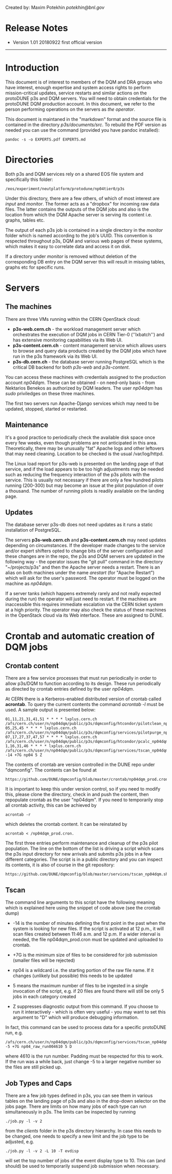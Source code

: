 Created by: Maxim Potekhin        _potekhin@bnl.gov_

# Release Notes

* Version 1.01 20180922 first official version

---

# Introduction

This document is of interest to members of the DQM and DRA
groups who have interest, enough expertise and system access rights
to perform mission-critical updates, service restarts and similar actions
on the protoDUNE p3s and DQM servers. You will need to obtain
credentials for the protoDUNE DQM production account. In this document,
we refer to the person performing operations on the servers as
*the operator*.

This document is maintaned in the "markdown" format and the source file
is contained in the directory *p3s/documents/src*. To rebuild the PDF
version as needed you can use the command (provided you have pandoc
installed):

```
pandoc -s -o EXPERTS.pdf EXPERTS.md
```

# Directories

Both p3s and DQM services rely on a shared EOS file system
and specifically this folder:
```
/eos/experiment/neutplatform/protodune/np04tier0/p3s
```

Under this directory, there are a few others, of which of most
interest are *input* and *monitor*. The former acts as a "dropbox"
for incoming raw data files. The latter contains the outputs
of the DQM jobs and also is the location from which the DQM
Apache server is serving its content i.e. graphs, tables etc.

The output of each p3s job is contained in a single directory
in the *monitor* folder which is named according to the job's
UUID. This convention is respected throughout p3s, DQM and
various web pages of these systems, which makes it easy to
correlate data and access it on disk.

If a directory under *monitor* is removed without deletion of
the corresponding DB entry on the DQM server this will result
in missing tables, graphs etc for specific runs.

# Servers

## The machines
There are three VMs running within the CERN OpenStack cloud:

* **p3s-web.cern.ch** - the workload management server which orchestrates the execution of DQM jobs in CERN Tier-0 (''lxbatch'') and has extensive monitoring capabilities via its Web UI.
* **p3s-content.cern.ch** - content management service which allows users to browse and query data products created by the DQM jobs which have run in the p3s framework via its Web UI.
* **p3s-db.cern.ch** - the database server running PostgreSQL which is the critical DB backend for both *p3s-web* and *p3s-content*.

You can access these machines with credentials assigned to the production account *np04dqm*. These can be obtained -  on need-only basis - from Nektarios Benekos
as authorized by DQM leaders. The user *np04dqm* has *sudo* priviledges on these three machines.

The first two servers run Apache-Django services which may need to be updated, stopped, started or restarted.

## Maintenance

It's a good practice to periodically check the available disk space once every few weeks, even though
problems are not anticipated in this area. Theoretically, there may be unusually "fat" Apache logs
and other leftovers that may need cleaning. Location to be checked is the usual /var/log/httpd.

The Linux load report for p3s-web is presented on the
landing page of that service, and if the load appears to be too high adjustments may be needed such
as reducing the frequency interaction of the p3s pilots with the service. This is usually not necessary
if there are only a few hundred pilots running (200-300) but may become an issue at the pilot population
of over a thousand. The number of running pilots is readily available on the landing page.

## Updates

The database server p3s-db does not need updates as it runs a static installation of PostgreSQL.

The servers **p3s-web.cern.ch** and  **p3s-content.cern.ch** may need updates depending on
circumstances. If the developer made changes to the service and/or expert shifters opted to change
bits of the server configuration and these changes are in the repo, the p3s and DQM servers are updated
in the following way - the operator issues the "git pull" command in the directory "~/projects/p3s"
and then the Apache server needs a restart. There is an alias on both machines under the
name *arestart* (for "Apache Restart") which will ask for the user's password.
The operator must be logged on the machine as *np04dqm*.

If a server tanks (which happens extremely rarely and not really expected during the run) the operator
will just need to restart. If the machines are inaccessible this requires immediate escalation
via the CERN ticket system at a high priority. The operator may also check the status of these machines
in the OpenStack cloud via its Web interface. These are assigned to DUNE.

# Crontab and automatic creation of DQM jobs
## Crontab content
There are a few service processes that must run periodically in order to allow p3s/DQM to function
according to its design. These run periodically as directed by crontab entries defined by the user *np04dqm*.

At CERN there is a Kerberos-enabled distributed version of crontab called **acrontab**. To query
the current contents the command *acrontab -l* must be used. A sample output is presented below:

```
01,11,21,31,41,51 * * * * lxplus.cern.ch /afs/cern.ch/user/n/np04dqm/public/p3s/dqmconfig/htcondor/pilotclean_np04dqm.sh
05,25,45 * * * * lxplus.cern.ch /afs/cern.ch/user/n/np04dqm/public/p3s/dqmconfig/services/pilotpurge_np04dqm.sh
07,17,27,37,47,57 * * * * lxplus.cern.ch /afs/cern.ch/user/n/np04dqm/public/p3s/dqmconfig/htcondor/pcalc_np04dqm.sh
1,16,31,46 * * * * lxplus.cern.ch /afs/cern.ch/user/n/np04dqm/public/p3s/dqmconfig/services/tscan_np04dqm.sh -14 +7G np04 5 Z
```

The contents of crontab are version controlled in the DUNE repo under "dqmconfig". The contents can be found
at
```
https://github.com/DUNE/dqmconfig/blob/master/crontab/np04dqm_prod.cron
```

It is important to keep this under version control, so if you need to modify this, please clone the directory,
check in and push the content, then repopulate crontab as the user "np04dqm". If you need to temporarily
stop all crontab activity, this can be achieved by
```
acrontab -r
```
which deletes the crontab content. It can be reinstated by
```
acrontab < /np04dqm_prod.cron.
```

The first three entries perform maintenance and cleanup of the p3s pilot population. The line on the bottom of the list
is driving a script which scans the p3s input directory for new arrivals and submits p3s jobs in a few different categories.
The script is in a public directory and you can inspect its contents, it is also of course in the git
repository:

```
https://github.com/DUNE/dqmconfig/blob/master/services/tscan_np04dqm.sh
```

## Tscan

The command line arguments to this script have the following meaning which is explained here using
the snippet of code above (see the crontab dump)

* -14 is the number of minutes defining the first point in the past when the system is looking
for new files. If the script is activated at 12 p.m., it will scan files created between 11:46 a.m. and
12 p.m. If a wider interval is needed, the file np04dqm_prod.cron must be updated and uploaded to crontab.

* +7G is the minimum size of files to be considered for job submission (smaller files will be rejected)

* np04 is a wildcard i.e. the starting portion of the raw file name. If it changes (unlikely but possible)
this needs to be updated

* 5 means the maximum number of files to be ingested in a single invocation of the script, e.g. if 20 files are found there will still be only 5 jobs in each category created

* Z suppresses diagnostic output from this command. If you choose to run it interactively - which is often
very useful - you may want to set this argument to "D" which will produce debugging information.


In fact, this command can be used to process data for a specific protoDUNE run, e.g.
```
/afs/cern.ch/user/n/np04dqm/public/p3s/dqmconfig/services/tscan_np04dqm.sh -5 +7G np04_raw_run004610 5 D
```

where 4610 is the run number. Padding must be respected for this to work. If the run was a while
back, just change -5 to a larger negative number so the files are still picked up.

## Job Types and Caps

There are a few job types defined in p3s, you can see them in various tables on the landing page of p3s
and also in the drop-down selector on the jobs page. There are limits on how many jobs of each type can
run simultaneously in p3s. The limits can be inspected by running
```
./job.py -l -v 2
```
from the *clients* folder in the p3s directory hierarchy. In case this needs to be changed,
one needs to specify a new limit and the job type to be adjusted, e.g.
```
./job.py -l -v 2 -L 10 -T evdisp
```

will set the top number of jobs of the event display type to 10. This can (and should) be used to
temporarily suspend job submission when necessary.

